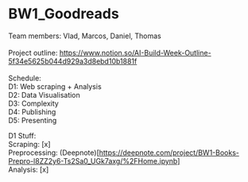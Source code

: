 # BW1_Goodreads

Team members: Vlad, Marcos, Daniel, Thomas<br>
<br>
Project outline: https://www.notion.so/AI-Build-Week-Outline-5f34e5625b044d929a3d8ebd10b1881f<br>
<br>
Schedule:<br>
D1: Web scraping + Analysis<br>
D2: Data Visualisation<br>
D3: Complexity<br>
D4: Publishing<br>
D5: Presenting<br>
<p>

D1 Stuff:<br>
Scraping: [x]<br>
Preprocessing: (Deepnote)[https://deepnote.com/project/BW1-Books-Prepro-l8ZZ2y6-Ts2Sa0_UGk7axg/%2FHome.ipynb]<br>
Analysis: [x]<br>


